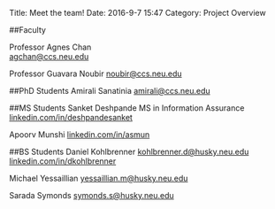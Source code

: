 Title: Meet the team!
Date: 2016-9-7 15:47
Category: Project Overview


##Faculty

Professor Agnes Chan                
agchan@ccs.neu.edu

Professor Guavara Noubir
noubir@ccs.neu.edu
                        
##PhD Students
Amirali Sanatinia
amirali@ccs.neu.edu

##MS Students
Sanket Deshpande
MS in Information Assurance
<a href="http://linkedin.com/in/deshpandesanket">linkedin.com/in/deshpandesanket</a>

Apoorv Munshi
<a href="https://www.linkedin.com/in/asmun ">linkedin.com/in/asmun</a>

##BS Students
Daniel Kohlbrenner
kohlbrenner.d@husky.neu.edu
<a href="https://www.linkedin.com/in/dkohlbrenner">linkedin.com/in/dkohlbrenner</a>

Michael Yessaillian
yessaillian.m@husky.neu.edu

Sarada Symonds
symonds.s@husky.neu.edu